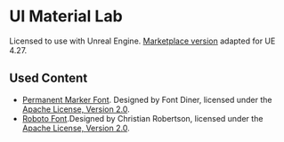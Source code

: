 # UI Material Lab

Licensed to use with Unreal Engine. [Marketplace version](https://www.unrealengine.com/marketplace/en-US/product/ui-material-lab) adapted for UE 4.27.

## Used Content

* [Permanent Marker Font](https://fonts.google.com/specimen/Permanent+Marker). Designed by Font Diner, licensed under the [Apache License, Version 2.0](http://www.apache.org/licenses/LICENSE-2.0).
* [Roboto Font](https://fonts.google.com/specimen/Roboto).Designed by Christian Robertson, licensed under the [Apache License, Version 2.0](http://www.apache.org/licenses/LICENSE-2.0).